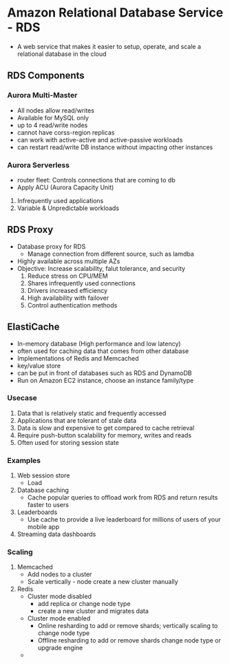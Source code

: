 # Amazon Relational Database Service - RDS
* A web service that makes it easier to setup, operate, and scale a relational database in the cloud


## RDS Components


### Aurora Multi-Master
* All nodes allow read/writes
* Available for MySQL only
* up to 4 read/write nodes
* cannot have corss-region replicas
* can work with active-active and active-passive workloads
* can restart read/write DB instance without impacting other instances

### Aurora Serverless
* router fleet: Controls connections that are coming to db
* Apply ACU (Aurora Capacity Unit) 
1. Infrequently used applications
2. Variable & Unpredictable workloads

## RDS Proxy
* Database proxy for RDS
  * Manage connection from different source, such as lamdba
* Highly available across multiple AZs
* Objective: Increase scalability, falut tolerance, and security
  1. Reduce stress on CPU/MEM
  2. Shares infrequently used connections
  3. Drivers increased efficiency
  4. High availability with failover
  5. Control authentication methods 

## ElastiCache
* In-memory database (High performance and low latency)
* often used for caching data that comes from other database
* Implementations of Redis and Memcached
* key/value store
* can be put in front of databases such as RDS and DynamoDB
* Run on Amazon EC2 instance, choose an instance family/type
### Usecase
1. Data that is relatively static and frequently accessed
2. Applications that are tolerant of stale data
3. Data is slow and expensive to get compared to cache retrieval
4. Require push-button scalability for memory, writes and reads
5. Often used for storing session state
### Examples
1. Web session store
   * Load
2. Database caching
   * Cache popular queries to offload work from RDS and return results faster to users
3. Leaderboards
   * Use cache to provide a live leaderboard for millions of users of your mobile app
4. Streaming data dashboards
### Scaling
1. Memcached
   * Add nodes to a cluster
   * Scale vertically - node create a new cluster manually
2. Redis
   * Cluster mode disabled
     * add replica or change node type
     * create a new cluster and migrates data
   * Cluster mode enabled
     * Online resharding to add or remove shards; vertically scaling to change node type
     * Offline resharding to add or remove shards change node type or upgrade engine
   * 